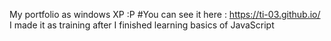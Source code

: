My portfolio as windows XP :P 
#You can see it here : https://ti-03.github.io/
I made it as training after I finished learning basics of JavaScript 
